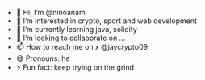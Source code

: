 - 👋 Hi, I’m @ninoanam
- 👀 I’m interested in crypto, sport and web development
- 🌱 I’m currently learning java, solidity
- 💞️ I’m looking to collaborate on ...
- 📫 How to reach me on x @jaycrypto09
- 😄 Pronouns: he
- ⚡ Fun fact: keep trying on the grind
<!---
ninoanam/ninoanam is a ✨ special ✨ repository because its `README.md` (this file) appears on your GitHub profile.
You can click the Preview link to take a look at your changes.
--->
